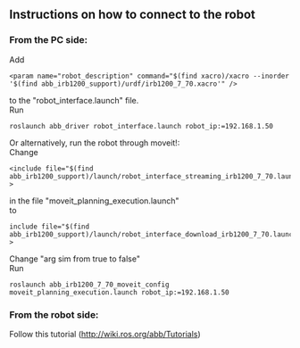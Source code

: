 ## Instructions on how to connect to the robot
### From the PC side:
Add 
~~~
<param name="robot_description" command="$(find xacro)/xacro --inorder '$(find abb_irb1200_support)/urdf/irb1200_7_70.xacro'" /> 
~~~
to the "robot_interface.launch" file.   
Run
~~~
roslaunch abb_driver robot_interface.launch robot_ip:=192.168.1.50
~~~

Or alternatively, run the robot through moveit!:  
Change
~~~
<include file="$(find abb_irb1200_support)/launch/robot_interface_streaming_irb1200_7_70.launch" >
~~~
in the file "moveit_planning_execution.launch"  
to
~~~
include file="$(find abb_irb1200_support)/launch/robot_interface_download_irb1200_7_70.launch" >
~~~  
Change "arg sim from true to false"   
Run
~~~
roslaunch abb_irb1200_7_70_moveit_config moveit_planning_execution.launch robot_ip:=192.168.1.50
~~~

### From the robot side:
Follow this tutorial (http://wiki.ros.org/abb/Tutorials)
